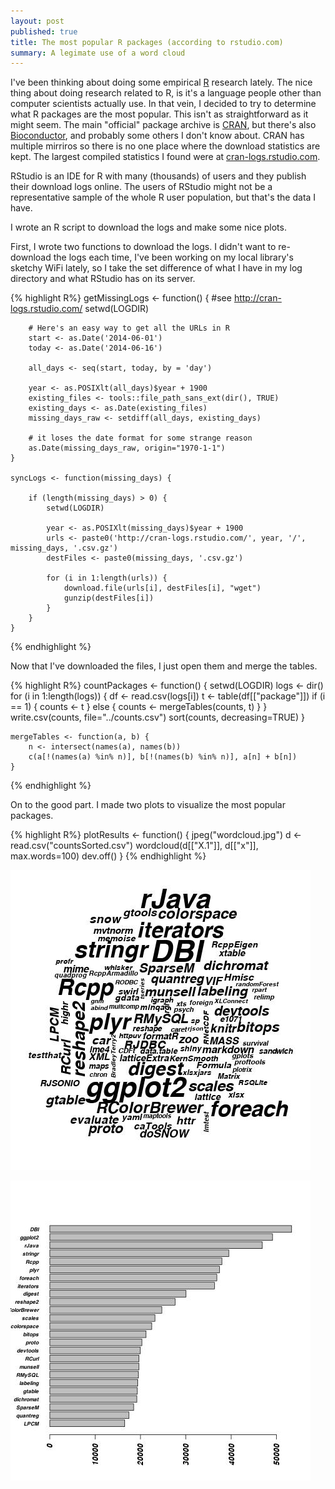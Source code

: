 ```yaml
---
layout: post
published: true
title: The most popular R packages (according to rstudio.com)
summary: A legimate use of a word cloud
---
```


I've been thinking about doing some empirical [R](http://www.r-project.org/) research lately.
The nice thing about doing research related to R, is it's a language people other than computer scientists actually use.
In that vein, I decided to try to determine what R packages are the most popular.
This isn't as straightforward as it might seem.
The main "official" package archive is [CRAN](cran.r-project.org), but there's also [Bioconductor](http://www.bioconductor.org/), and probably some others I don't know about.
CRAN has multiple mirriros so there is no one place where the download statistics are kept.
The largest compiled statistics I found were at [cran-logs.rstudio.com](http://cran-logs.rstudio.com/).

RStudio is an IDE for R with many (thousands) of users and they publish their download logs online.
The users of RStudio might not be a representative sample of the whole R user population, but that's the data I have.

I wrote an R script to download the logs and make some nice plots.

First, I wrote two functions to download the logs.
I didn't want to re-download the logs each time, I've been working on my local library's sketchy WiFi lately, so I take the set difference of what I have in my log directory and what RStudio has on its server.

{% highlight R%}
    getMissingLogs <- function() {
        #see http://cran-logs.rstudio.com/
        setwd(LOGDIR)

        # Here's an easy way to get all the URLs in R
        start <- as.Date('2014-06-01')
        today <- as.Date('2014-06-16')

        all_days <- seq(start, today, by = 'day')

        year <- as.POSIXlt(all_days)$year + 1900
        existing_files <- tools::file_path_sans_ext(dir(), TRUE)
        existing_days <- as.Date(existing_files)
        missing_days_raw <- setdiff(all_days, existing_days)

        # it loses the date format for some strange reason
        as.Date(missing_days_raw, origin="1970-1-1")
    }

    syncLogs <- function(missing_days) {

        if (length(missing_days) > 0) {
            setwd(LOGDIR)

            year <- as.POSIXlt(missing_days)$year + 1900
            urls <- paste0('http://cran-logs.rstudio.com/', year, '/', missing_days, '.csv.gz')
            destFiles <- paste0(missing_days, '.csv.gz')

            for (i in 1:length(urls)) {
                download.file(urls[i], destFiles[i], "wget")
                gunzip(destFiles[i])
            }
        }
    }
{% endhighlight %}

Now that I've downloaded the files, I just open them and merge the tables.

{% highlight R%}
    countPackages <- function() {
        setwd(LOGDIR)
        logs <- dir()
        for (i in 1:length(logs)) {
            df <- read.csv(logs[i])
            t <- table(df[["package"]])
            if (i == 1) {
                counts <- t
            } else {
                counts <- mergeTables(counts, t)
            }
        }
        write.csv(counts, file="../counts.csv")
        sort(counts, decreasing=TRUE)
    }

    mergeTables <- function(a, b) {
        n <- intersect(names(a), names(b))
        c(a[!(names(a) %in% n)], b[!(names(b) %in% n)], a[n] + b[n])
    }
{% endhighlight %}

On to the good part.  I made two plots to visualize the most popular packages.

{% highlight R%}
plotResults <- function() {
    jpeg("wordcloud.jpg")
    d <- read.csv("countsSorted.csv")
    wordcloud(d[["X.1"]], d[["x"]], max.words=100)
    dev.off()
}
{% endhighlight %}

![A word cloud](https://raw.githubusercontent.com/scottcarr/scottcarr.github.com/master/images/wordcloud.jpg)


![A bar plot](https://raw.githubusercontent.com/scottcarr/scottcarr.github.com/master/images/hbar.jpg)

